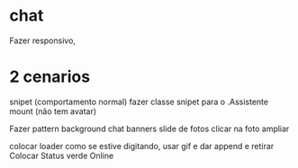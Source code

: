 # chat

Fazer responsivo,

# 2 cenarios

snipet (comportamento normal) fazer classe snipet para o .Assistente
mount (não tem avatar)

Fazer pattern background chat
banners
slide de fotos
clicar na foto ampliar

colocar loader como se estive digitando, usar gif e dar append e retirar
Colocar Status verde Online
